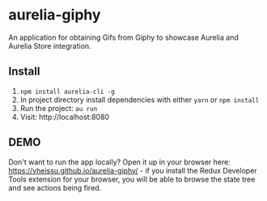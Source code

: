 # aurelia-giphy

An application for obtaining Gifs from Giphy to showcase Aurelia and Aurelia Store integration.

## Install

1. `npm install aurelia-cli -g`
2. In project directory install dependencies with either `yarn` or `npm install`
3. Run the project: `au run`
4. Visit: http://localhost:8080

## DEMO

Don't want to run the app locally? Open it up in your browser here: https://vheissu.github.io/aurelia-giphy/ - if you install the Redux Developer Tools extension for your browser, you will be able to browse the state tree and see actions being fired.
